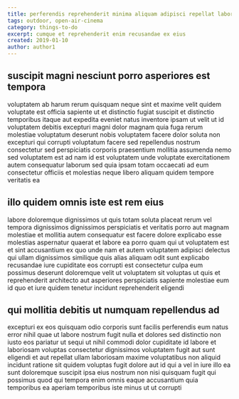 ```yaml
---
title: perferendis reprehenderit minima aliquam adipisci repellat labore article 2060
tags: outdoor, open-air-cinema
category: things-to-do
excerpt: cumque et reprehenderit enim recusandae ex eius
created: 2019-01-10
author: author1
---
```


## suscipit magni nesciunt porro asperiores est tempora

voluptatem ab harum rerum quisquam neque sint et maxime velit quidem voluptate est officia sapiente ut et distinctio fugiat suscipit et distinctio temporibus itaque aut expedita eveniet natus inventore ipsam ut velit ut id voluptatem debitis excepturi magni dolor magnam quia fuga rerum molestiae voluptatum deserunt nobis voluptatem facere dolor soluta non excepturi qui corrupti voluptatum facere sed repellendus nostrum consectetur sed perspiciatis corporis praesentium mollitia assumenda nemo sed voluptatem est ad nam id est voluptatem unde voluptate exercitationem autem consequatur laborum sed quia ipsam totam occaecati ad eum consectetur officiis et molestias neque libero aliquam quidem tempore veritatis ea

## illo quidem omnis iste est rem eius

labore doloremque dignissimos ut quis totam soluta placeat rerum vel tempora dignissimos dignissimos perspiciatis et veritatis porro aut magnam molestiae et mollitia autem consequatur est facere dolore explicabo esse molestias aspernatur quaerat et labore ea porro quam qui ut voluptatem est et sint accusantium ex quo unde nam et autem voluptatem adipisci delectus qui ullam dignissimos similique quis alias aliquam odit sunt explicabo recusandae iure cupiditate eos corrupti est consectetur culpa eum possimus deserunt doloremque velit ut voluptatem sit voluptas ut quis et reprehenderit architecto aut asperiores perspiciatis sapiente molestiae eum id quo et iure quidem tenetur incidunt reprehenderit eligendi

## qui mollitia debitis ut numquam repellendus ad

excepturi ex eos quisquam odio corporis sunt facilis perferendis eum natus error nihil quae ut labore nostrum fugit nulla et dolores sed distinctio non iusto eos pariatur ut sequi ut nihil commodi dolor cupiditate id labore et laboriosam voluptas consectetur dignissimos voluptatem fugit aut sunt eligendi et aut repellat ullam laboriosam maxime voluptatibus non aliquid incidunt ratione sit quidem voluptas fugit dolore aut id qui a vel in iure illo ea sunt doloremque suscipit ipsa eius nostrum non nisi quisquam fugit qui possimus quod qui tempora enim omnis eaque accusantium quia temporibus ea aperiam temporibus iste minus ut ut corrupti
